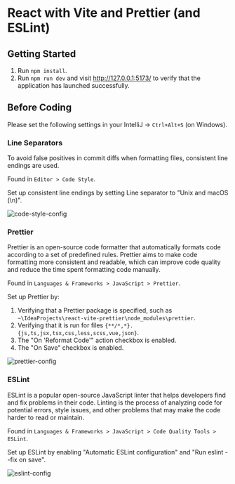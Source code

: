 # React with Vite and Prettier (and ESLint)

## Getting Started

1. Run `npm install`.
2. Run `npm run dev` and visit http://127.0.0.1:5173/ to verify that the application has launched successfully.

## Before Coding

Please set the following settings in your IntelliJ → `Ctrl+Alt+S` (on Windows).

### Line Separators

To avoid false positives in commit diffs when formatting files, consistent line endings are used.

Found in `Editor > Code Style`.

Set up consistent line endings by setting Line separator to "Unix and macOS (\n)".

![code-style-config](https://user-images.githubusercontent.com/90792675/222815394-6e874ab5-0789-4e9d-8c93-fc3d737f834e.png)

### Prettier

Prettier is an open-source code formatter that automatically formats code according to a set of predefined rules.
Prettier aims to make code formatting more consistent and readable,
which can improve code quality and reduce the time spent formatting code manually.

Found in `Languages & Frameworks > JavaScript > Prettier`.

Set up Prettier by:

1. Verifying that a Prettier package is specified, such as `~\IdeaProjects\react-vite-prettier\node_modules\prettier`.
2. Verifying that it is run for files `{**/*,*}.{js,ts,jsx,tsx,css,less,scss,vue,json}`.
3. The "On 'Reformat Code'" action checkbox is enabled.
4. The "On Save" checkbox is enabled.

![prettier-config](https://user-images.githubusercontent.com/90792675/222812153-801e0500-5f0e-4b85-b780-d403d1cd3f7c.png)

### ESLint

ESLint is a popular open-source JavaScript linter that helps developers find and fix problems in their code.
Linting is the process of analyzing code for potential errors, style issues,
and other problems that may make the code harder to read or maintain.

Found in `Languages & Frameworks > JavaScript > Code Quality Tools > ESLint`.

Set up ESLint by enabling "Automatic ESLint configuration" and "Run eslint --fix on save".

![eslint-config](https://user-images.githubusercontent.com/90792675/222810334-10ef43e8-c38f-44b2-b6c4-923c899e5a81.png)
